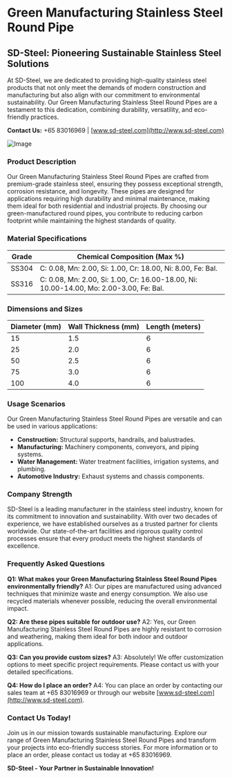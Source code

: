 # Green Manufacturing Stainless Steel Round Pipe

## SD-Steel: Pioneering Sustainable Stainless Steel Solutions

At SD-Steel, we are dedicated to providing high-quality stainless steel products that not only meet the demands of modern construction and manufacturing but also align with our commitment to environmental sustainability. Our Green Manufacturing Stainless Steel Round Pipes are a testament to this dedication, combining durability, versatility, and eco-friendly practices.

**Contact Us:** +65 83016969 | [www.sd-steel.com](http://www.sd-steel.com)

![Image](https://github.com/user-attachments/assets/2567258e-e124-4816-932d-1809bd27ef0b)

### Product Description

Our Green Manufacturing Stainless Steel Round Pipes are crafted from premium-grade stainless steel, ensuring they possess exceptional strength, corrosion resistance, and longevity. These pipes are designed for applications requiring high durability and minimal maintenance, making them ideal for both residential and industrial projects. By choosing our green-manufactured round pipes, you contribute to reducing carbon footprint while maintaining the highest standards of quality.

### Material Specifications

| **Grade**   | **Chemical Composition (Max %)** | 
|-------------|----------------------------------|
| SS304       | C: 0.08, Mn: 2.00, Si: 1.00, Cr: 18.00, Ni: 8.00, Fe: Bal. |
| SS316       | C: 0.08, Mn: 2.00, Si: 1.00, Cr: 16.00-18.00, Ni: 10.00-14.00, Mo: 2.00-3.00, Fe: Bal. |

### Dimensions and Sizes

| **Diameter (mm)** | **Wall Thickness (mm)** | **Length (meters)** |
|-------------------|-------------------------|--------------------|
| 15                | 1.5                      | 6                  |
| 25                | 2.0                      | 6                  |
| 50                | 2.5                      | 6                  |
| 75                | 3.0                      | 6                  |
| 100               | 4.0                      | 6                  |

### Usage Scenarios

Our Green Manufacturing Stainless Steel Round Pipes are versatile and can be used in various applications:

- **Construction:** Structural supports, handrails, and balustrades.
- **Manufacturing:** Machinery components, conveyors, and piping systems.
- **Water Management:** Water treatment facilities, irrigation systems, and plumbing.
- **Automotive Industry:** Exhaust systems and chassis components.

### Company Strength

SD-Steel is a leading manufacturer in the stainless steel industry, known for its commitment to innovation and sustainability. With over two decades of experience, we have established ourselves as a trusted partner for clients worldwide. Our state-of-the-art facilities and rigorous quality control processes ensure that every product meets the highest standards of excellence.

### Frequently Asked Questions

**Q1: What makes your Green Manufacturing Stainless Steel Round Pipes environmentally friendly?**
A1: Our pipes are manufactured using advanced techniques that minimize waste and energy consumption. We also use recycled materials whenever possible, reducing the overall environmental impact.

**Q2: Are these pipes suitable for outdoor use?**
A2: Yes, our Green Manufacturing Stainless Steel Round Pipes are highly resistant to corrosion and weathering, making them ideal for both indoor and outdoor applications.

**Q3: Can you provide custom sizes?**
A3: Absolutely! We offer customization options to meet specific project requirements. Please contact us with your detailed specifications.

**Q4: How do I place an order?**
A4: You can place an order by contacting our sales team at +65 83016969 or through our website [www.sd-steel.com](http://www.sd-steel.com).

### Contact Us Today!

Join us in our mission towards sustainable manufacturing. Explore our range of Green Manufacturing Stainless Steel Round Pipes and transform your projects into eco-friendly success stories. For more information or to place an order, please contact us today at +65 83016969.

**SD-Steel - Your Partner in Sustainable Innovation!**